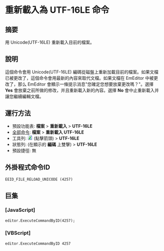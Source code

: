 # 重新載入為 UTF-16LE 命令

## 摘要

用 Unicode(UTF-16LE) 重新載入目前的檔案。

## 說明

這個命令會用 Unicode(UTF-16LE) 編碼從磁盤上重新加載目前的檔案。如果文檔已被更改了，這個命令會用最新的內容來取代文檔。如果文檔在 EmEditor 中被更改了，那么 EmEditor 會顯示一條提示消息"您確定您想要放棄更改嗎？"。選擇 **Yes** 會放棄之前所做的修改，并且重新載入新的內容。選擇 **No** 會中止重新載入并讓您繼續編輯文檔。

## 運行方法

- 預設功能表: **檔案** \> **重新載入** \> **UTF-16LE**
- [全部命令](../tools/all_commands): **檔案** \> **重新載入 UTF-16LE**
- 工具列: ![](../../images/reload.png) (點擊箭頭) \> **UTF-16LE**
- 狀態列: (在顯示的 **編碼** 上雙擊) \> **UTF-16LE**
- 預設捷徑: 無

## 外掛程式命令ID

```
EEID_FILE_RELOAD_UNICODE (4257)
```

## 巨集

### \[JavaScript\]

```
editor.ExecuteCommandByID(4257);
```

### \[VBScript\]

```
editor.ExecuteCommandByID 4257
```
